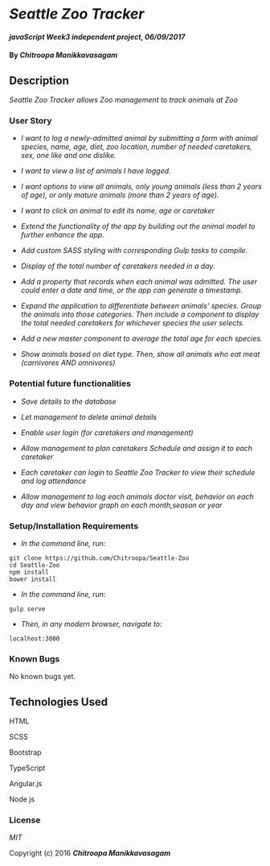 # _Seattle Zoo Tracker_

#### _javaScript Week3 independent project, 06/09/2017_

#### By _**Chitroopa Manikkavasagam**_

## Description

_Seattle Zoo Tracker allows Zoo management to track animals at Zoo_

### User Story

* _I want to log a newly-admitted animal by submitting a form with animal species, name, age, diet, zoo location, number of needed caretakers, sex, one like and one dislike._

* _I want to view a list of animals I have logged._

* _I want options to view all animals, only young animals (less than 2 years of age), or only mature animals (more than 2 years of age)._

* _I want to click an animal to edit its name, age or caretaker_

* _Extend the functionality of the app by building out the animal model to further enhance the app._

* _Add custom SASS styling with corresponding Gulp tasks to compile._

* _Display of the total number of caretakers needed in a day._

* _Add a property that records when each animal was admitted. The user could enter a date and time, or the app can generate a timestamp._

* _Expand the application to differentiate between animals' species. Group the animals into those categories. Then include a component to display the total needed caretakers for whichever species the user selects._

* _Add a new master component to average the total age for each species._

* _Show animals based on diet type. Then, show all animals who eat meat (carnivores AND omnivores)_

### Potential future functionalities

* _Save details to the database_

* _Let management to delete animal details_

* _Enable user login (for caretakers and management)_

* _Allow management to plan caretakers Schedule and assign it to each caretaker_

* _Each caretaker can login to Seattle Zoo Tracker to view their schedule and log attendance_

* _Allow management to log each animals doctor visit, behavior on each day and view behavior graph on each month,season or year_

### Setup/Installation Requirements

* _In the command line, run:_
```
git clone https://github.com/Chitroopa/Seattle-Zoo
cd Seattle-Zoo
npm install
bower install

```
* _In the command line, run:_
```
gulp serve
```
* _Then, in any modern browser, navigate to:_
```
localhost:3000
```

### Known Bugs

No known bugs yet.


## Technologies Used

HTML

SCSS

Bootstrap

TypeScript

Angular.js

Node js

### License

*MIT*

Copyright (c) 2016 **_Chitroopa Manikkavasagam_**
